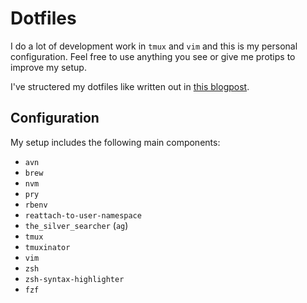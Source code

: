 # Dotfiles

I do a lot of development work in `tmux` and `vim` and this is my personal configuration.
Feel free to use anything you see or give me protips to improve my setup.

I've structered my dotfiles like written out in [this blogpost](https://developer.atlassian.com/blog/2016/02/best-way-to-store-dotfiles-git-bare-repo/).

## Configuration

My setup includes the following main components:

 * `avn`
 * `brew`
 * `nvm`
 * `pry`
 * `rbenv`
 * `reattach-to-user-namespace`
 * `the_silver_searcher` (`ag`)
 * `tmux`
 * `tmuxinator`
 * `vim`
 * `zsh`
 * `zsh-syntax-highlighter`
 * `fzf`
